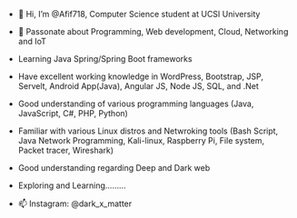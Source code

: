 - 👋 Hi, I’m @Afif718, Computer Science student at UCSI University 
- 👀 Passonate about Programming, Web development, Cloud, Networking and IoT
- Learning Java Spring/Spring Boot frameworks
- Have excellent working knowledge in WordPress, Bootstrap, JSP, Servelt, Android App(Java), Angular JS, Node JS, SQL, and .Net
- Good understanding of various programming languages (Java, JavaScript, C#, PHP, Python)
- Familiar with various Linux distros and Netwroking tools (Bash Script, Java Network Programming, Kali-linux, Raspberry Pi, File system, Packet tracer, Wireshark)
- Good understanding regarding Deep and Dark web
- Exploring and Learning.........

- 📫 Instagram: @dark_x_matter


